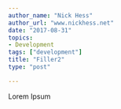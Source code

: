 ```yaml
---
author_name: "Nick Hess"
author_url: "www.nickhess.net"
date: "2017-08-31"
topics: 
- Development
tags: ["development"]
title: "Filler2"
type: "post"

---
```


<p>Lorem Ipsum</p>

<!--more-->